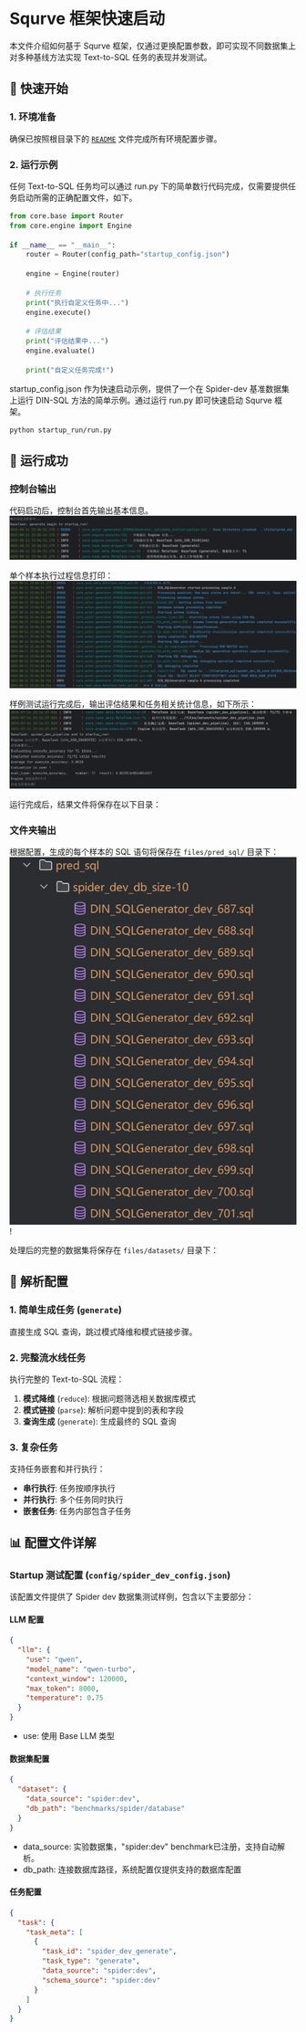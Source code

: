 # Squrve 框架快速启动

本文件介绍如何基于 Squrve 框架，仅通过更换配置参数，即可实现不同数据集上对多种基线方法实现 Text-to-SQL 任务的表现并发测试。

## 🚀 快速开始

### 1. 环境准备

确保已按照根目录下的 [`README`](https://github.com/Satissss/Squrve) 文件完成所有环境配置步骤。

### 2. 运行示例

任何 Text-to-SQL 任务均可以通过 run.py 下的简单数行代码完成，仅需要提供任务启动所需的正确配置文件，如下。

```python 
from core.base import Router
from core.engine import Engine

if __name__ == "__main__":
    router = Router(config_path="startup_config.json")

    engine = Engine(router)

    # 执行任务
    print("执行自定义任务中...")
    engine.execute()

    # 评估结果
    print("评估结果中...")
    engine.evaluate()

    print("自定义任务完成!")

```

startup_config.json 作为快速启动示例，提供了一个在 Spider-dev 基准数据集上运行 DIN-SQL 方法的简单示例。通过运行 run.py 即可快速启动 Squrve 框架。

```bash
python startup_run/run.py
```


## 📁 运行成功

### 控制台输出

代码启动后，控制台首先输出基本信息。
![img.png](../assets/run_start.png)

单个样本执行过程信息打印：
![img.png](../assets/run_single.png)

样例测试运行完成后，输出评估结果和任务相关统计信息，如下所示：
![img.png](../assets/img.png)

运行完成后，结果文件将保存在以下目录：

### 文件夹输出

根据配置，生成的每个样本的 SQL 语句将保存在 `files/pred_sql/` 目录下： 
![img.png](../assets/pred_sql.png)!

处理后的完整的数据集将保存在 `files/datasets/` 目录下：

## 🎯 解析配置

### 1. 简单生成任务 (`generate`)

直接生成 SQL 查询，跳过模式降维和模式链接步骤。

### 2. 完整流水线任务

执行完整的 Text-to-SQL 流程：

1. **模式降维** (`reduce`): 根据问题筛选相关数据库模式
2. **模式链接** (`parse`): 解析问题中提到的表和字段
3. **查询生成** (`generate`): 生成最终的 SQL 查询

### 3. 复杂任务

支持任务嵌套和并行执行：

- **串行执行**: 任务按顺序执行
- **并行执行**: 多个任务同时执行
- **嵌套任务**: 任务内部包含子任务

## 📊 配置文件详解

### Startup 测试配置 (`config/spider_dev_config.json`)

该配置文件提供了 Spider dev 数据集测试样例，包含以下主要部分：

#### LLM 配置

```json
{
  "llm": {
    "use": "qwen",
    "model_name": "qwen-turbo",
    "context_window": 120000,
    "max_token": 8000,
    "temperature": 0.75
  }
}
```

* use: 使用 Base LLM 类型

#### 数据集配置

```json
{
  "dataset": {
    "data_source": "spider:dev",
    "db_path": "benchmarks/spider/database"
  }
}
```

* data_source: 实验数据集，"spider:dev" benchmark已注册，支持自动解析。
* db_path: 连接数据库路径，系统配置仅提供支持的数据库配置

#### 任务配置

```json
{
  "task": {
    "task_meta": [
      {
        "task_id": "spider_dev_generate",
        "task_type": "generate",
        "data_source": "spider:dev",
        "schema_source": "spider:dev"
      }
    ]
  }
}
```

